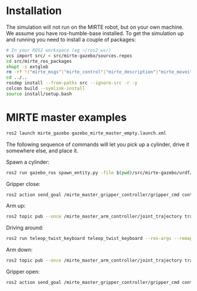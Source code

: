 # Installation

The simulation will not run on the MIRTE robot, but on your own machine.
We assume you have ros-humble-base installed. To get the simulation up and
running you need to install a couple of packages:

```sh
# In your ROS2 workspace (eg ~/ros2_ws/)
vcs import src/ < src/mirte-gazebo/sources.repos
cd src/mirte_ros_packages
shopt -s extglob
rm -rf !("mirte_msgs"|"mirte_control"|"mirte_description"|"mirte_moveit_config")
cd ../..
rosdep install --from-paths src --ignore-src -r -y
colcon build --symlink-install
source install/setup.bash
```

# MIRTE master examples

```sh
ros2 launch mirte_gazebo gazebo_mirte_master_empty.launch.xml
```

The following sequence of commands will let you pick up a cylinder, drive it somewhere else, and place it.

Spawn a cylinder:
```sh
ros2 run gazebo_ros spawn_entity.py -file $(pwd)/src/mirte-gazebo/urdf/cylinder.sdf -entity cylinder -x 1.39 -y .51
```

Gripper close:
```sh
ros2 action send_goal /mirte_master_gripper_controller/gripper_cmd control_msgs/action/GripperCommand "{command: {position: 0.1}}"
```

Arm up:
```sh
ros2 topic pub --once /mirte_master_arm_controller/joint_trajectory trajectory_msgs/msg/JointTrajectory "{joint_names: ['shoulder_pan_joint', 'shoulder_lift_joint', 'elbow_joint', 'wrist_joint'], points: [{positions: [0.0, 0.0, -1.56, 1.56], time_from_start:{ sec: 3, nanosec: 0}}]}"
```

Driving around:
```sh
ros2 run teleop_twist_keyboard teleop_twist_keyboard --ros-args --remap cmd_vel:=/mirte_base_controller/cmd_vel_unstamped
```

Arm down:
```sh
ros2 topic pub --once /mirte_master_arm_controller/joint_trajectory trajectory_msgs/msg/JointTrajectory "{joint_names: ['shoulder_pan_joint', 'shoulder_lift_joint', 'elbow_joint', 'wrist_joint'], points: [{positions: [0.0, -1.56, -1.56, 1.56], time_from_start:{ sec: 3, nanosec: 0}}]}"
```

Gripper open:
```sh
ros2 action send_goal /mirte_master_gripper_controller/gripper_cmd control_msgs/action/GripperCommand "{command: {position: -0.1}}"
```




